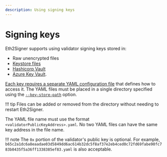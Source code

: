 ```yaml
---
description: Using signing keys
---
```


# Signing keys

Eth2Signer supports using validator signing keys stored in:

* Raw unencrypted files
* [Keystore files](https://github.com/ethereum/EIPs/blob/master/EIPS/eip-2335.md)
* [Hashicorp Vault](../HowTo/Store-Keys/Use-Hashicorp.md)
* [Azure Key Vault](../HowTo/Store-Keys/Use-Azure.md).

[Each key requires a separate YAML configuration file] that defines how to access it.
The YAML files must be placed in a single directory specified using the
[`--key-store-path`](../Reference/CLI/CLI-Syntax.md#key-store-path) option.

!!! tip
    Files can be added or removed from the directory without needing to
    restart Eth2Signer.

The YAML file name must use the format `<validatorPublicKeyAddress>.yaml`. No two YAML
files can have the same key address in the file name.

!!! note
    The `0x` portion of the validator's public key is optional. For example,
    `b65c2a1dc6a8eaadae03d5849dd6ac614b32dc5f8af37e2eb4ced0c72fd69fabe90fc783b0435f5a36ff1338385ef83.yaml`
    is also acceptable.

<!-- Link -->
[Each key requires a separate YAML configuration file]: ../Reference/Key-Configuration-Files.md
